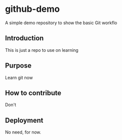 # github-demo
A simple demo repository to show the basic Git workflo

## Introduction
This is just a repo to use on learning

## Purpose
Learn git now

## How to contribute
Don't

## Deployment
No need, for now.
